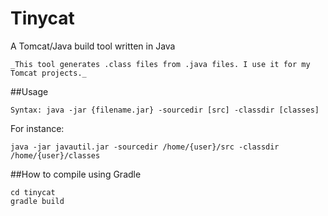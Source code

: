 # Tinycat
A Tomcat/Java build tool written in Java
```
_This tool generates .class files from .java files. I use it for my Tomcat projects._
```
##Usage
```
Syntax: java -jar {filename.jar} -sourcedir [src] -classdir [classes]
```
For instance:
```
java -jar javautil.jar -sourcedir /home/{user}/src -classdir /home/{user}/classes
```
##How to compile using Gradle
```
cd tinycat
gradle build
```
